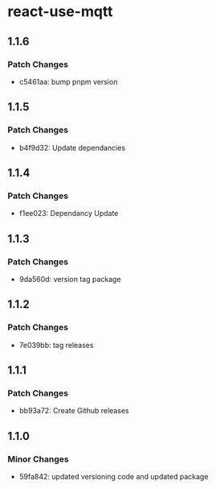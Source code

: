 # react-use-mqtt

## 1.1.6

### Patch Changes

- c5461aa: bump pnpm version

## 1.1.5

### Patch Changes

- b4f9d32: Update dependancies

## 1.1.4

### Patch Changes

- f1ee023: Dependancy Update

## 1.1.3

### Patch Changes

- 9da560d: version tag package

## 1.1.2

### Patch Changes

- 7e039bb: tag releases

## 1.1.1

### Patch Changes

- bb93a72: Create Github releases

## 1.1.0

### Minor Changes

- 59fa842: updated versioning code and updated package

